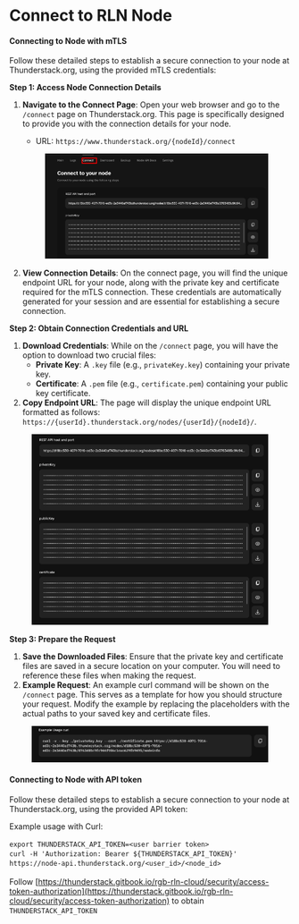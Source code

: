 # Connect to RLN Node

#### Connecting to  Node with mTLS

Follow these detailed steps to establish a secure connection to your node at Thunderstack.org, using the provided mTLS credentials:

**Step 1: Access Node Connection Details**

1.  **Navigate to the Connect Page**: Open your web browser and go to the `/connect` page on Thunderstack.org. This page is specifically designed to provide you with the connection details for your node.

    * URL: `https://www.thunderstack.org/{nodeId}/connect`

    <figure><img src="../../.gitbook/assets/image (4).png" alt=""><figcaption></figcaption></figure>
2. **View Connection Details**: On the connect page, you will find the unique endpoint URL for your node, along with the private key and certificate required for the mTLS connection. These credentials are automatically generated for your session and are essential for establishing a secure connection.

**Step 2: Obtain Connection Credentials and URL**

1. **Download Credentials**: While on the `/connect` page, you will have the option to download two crucial files:
   * **Private Key**: A `.key` file (e.g., `privateKey.key`) containing your private key.
   * **Certificate**: A `.pem` file (e.g., `certificate.pem`) containing your public key certificate.
2. **Copy Endpoint URL**: The page will display the unique endpoint URL formatted as follows: `https://{userId}.thunderstack.org/nodes/{userId}/{nodeId}/`.&#x20;

<figure><img src="../../.gitbook/assets/image (5).png" alt=""><figcaption></figcaption></figure>

**Step 3: Prepare the Request**

1. **Save the Downloaded Files**: Ensure that the private key and certificate files are saved in a secure location on your computer. You will need to reference these files when making the request.
2. **Example Request**: An example curl command will be shown on the `/connect` page. This serves as a template for how you should structure your request. Modify the example by replacing the placeholders with the actual paths to your saved key and certificate files.

<figure><img src="../../.gitbook/assets/image (6).png" alt=""><figcaption></figcaption></figure>

#### Connecting to  Node with API token

Follow these detailed steps to establish a secure connection to your node at Thunderstack.org, using the provided API token:

Example usage with Curl:

`export THUNDERSTACK_API_TOKEN=<user barrier token>`\
`curl -H 'Authorization: Bearer ${THUNDERSTACK_API_TOKEN}' https://node-api.thunderstack.org/<user_id>/<node_id>`\
\
Follow [https://thunderstack.gitbook.io/rgb-rln-cloud/security/access-token-authorization](https://thunderstack.gitbook.io/rgb-rln-cloud/security/access-token-authorization) to obtain `THUNDERSTACK_API_TOKEN`



